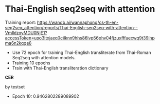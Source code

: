 # Thai-English seq2seq with attention

Training report: https://wandb.ai/wannaphong/cs-th-en-seq2seq_attention/reports/Thai-English-seq2seq-with-attention--VmlldzoyMDU0NjE1?accessToken=upo3ltxjaeq0cilknn9hhs86lvp56phv04fjzuxfffuecwq9t39ihpma6n2kqqe8

- Use 72 epoch for training Thai-English transliterate from Thai-Roman Seq2seq with attention models.
- Training 10 epochs
- Train with Thai-English transliteration dictionary

**CER**

by testset

- Epoch 10: 0.9462802289089902